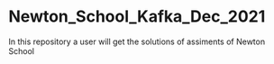 # Newton_School_Kafka_Dec_2021
In this repository a user will get the solutions of assiments of Newton School
